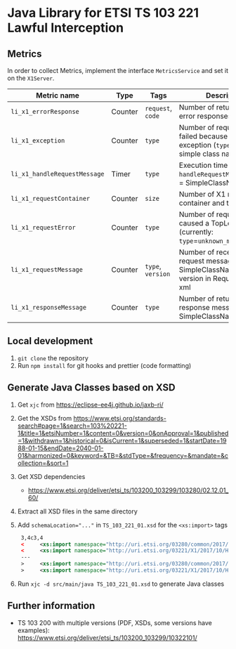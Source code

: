 # Java Library for ETSI TS 103 221 Lawful Interception

## Metrics

In order to collect Metrics, implement the interface `MetricsService` and set it on the `X1Server`.

| Metric name                  | Type    | Tags              | Description                                                                                  |
| ---------------------------- | ------- | ----------------- | -------------------------------------------------------------------------------------------- |
| `li_x1_errorResponse`        | Counter | `request`, `code` | Number of returned X1 error responses                                                        |
| `li_x1_exception`            | Counter | `type`            | Number of requests that failed because of a Java exception (`type` is the simple class name) |
| `li_x1_handleRequestMessage` | Timer   | `type`            | Execution time of `handleRequestMessage`, type = SimpleClassName                             |
| `li_x1_requestContainer`     | Counter | `size`            | Number of X1 request container and their size                                                |
| `li_x1_requestError`         | Counter | `type`            | Number of requests that caused a TopLevelError (currently: `type`=`unknown_message_type`)    |
| `li_x1_requestMessage`       | Counter | `type`, `version` | Number of received X1 request messages, SimpleClassName and version in RequestMessage xml    |
| `li_x1_responseMessage`      | Counter | `type`            | Number of returned X1 response messages, type = SimpleClassName                              |

## Local development

1. `git clone` the repository
2. Run `npm install` for git hooks and prettier (code formatting)

## Generate Java Classes based on XSD

1. Get `xjc` from https://eclipse-ee4j.github.io/jaxb-ri/
2. Get the XSDs from https://www.etsi.org/standards-search#page=1&search=103%20221-1&title=1&etsiNumber=1&content=0&version=0&onApproval=1&published=1&withdrawn=1&historical=0&isCurrent=1&superseded=1&startDate=1988-01-15&endDate=2040-01-01&harmonized=0&keyword=&TB=&stdType=&frequency=&mandate=&collection=&sort=1
3. Get XSD dependencies
   - https://www.etsi.org/deliver/etsi_ts/103200_103299/103280/02.12.01_60/
4. Extract all XSD files in the same directory
5. Add `schemaLocation="..."` in `TS_103_221_01.xsd` for the `<xs:import>` tags

   ```xml
    3,4c3,4
    <     <xs:import namespace="http://uri.etsi.org/03280/common/2017/07"/>
    <     <xs:import namespace="http://uri.etsi.org/03221/X1/2017/10/HashedID"/>
    ---
    >     <xs:import namespace="http://uri.etsi.org/03280/common/2017/07" schemaLocation="TS_103_280.xsd"/>
    >     <xs:import namespace="http://uri.etsi.org/03221/X1/2017/10/HashedID" schemaLocation="TS_103_221_01_HashedID.xsd"/>
   ```

6. Run `xjc -d src/main/java TS_103_221_01.xsd` to generate Java classes

## Further information

- TS 103 200 with multiple versions (PDF, XSDs, some versions have examples): https://www.etsi.org/deliver/etsi_ts/103200_103299/10322101/
